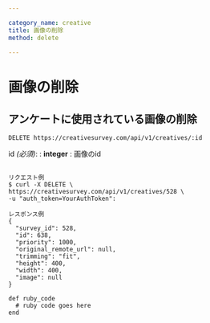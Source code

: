 ```yaml
---

category_name: creative
title: 画像の削除
method: delete

---
```


# 画像の削除

## アンケートに使用されている画像の削除

`DELETE https://creativesurvey.com/api/v1/creatives/:id`

id _(必須)_:
: __integer__
: 画像のid 
 
~~~

リクエスト例
$ curl -X DELETE \
https://creativesurvey.com/api/v1/creatives/528 \
-u "auth_token=YourAuthToken":

レスポンス例
{
  "survey_id": 528,
  "id": 638,
  "priority": 1000,
  "original_remote_url": null,
  "trimming": "fit",
  "height": 400,
  "width": 400,
  "image": null
}

~~~


~~~
def ruby_code
  # ruby code goes here
end
~~~

　
　
